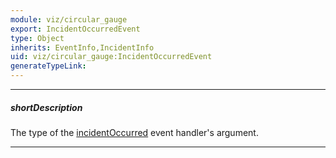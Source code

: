 ```yaml
---
module: viz/circular_gauge
export: IncidentOccurredEvent
type: Object
inherits: EventInfo,IncidentInfo
uid: viz/circular_gauge:IncidentOccurredEvent
generateTypeLink: 
---
```

---
##### shortDescription
The type of the [incidentOccurred]({basewidgetpath}/Events/#incidentOccurred) event handler's argument.

---
<!-- Description goes here -->